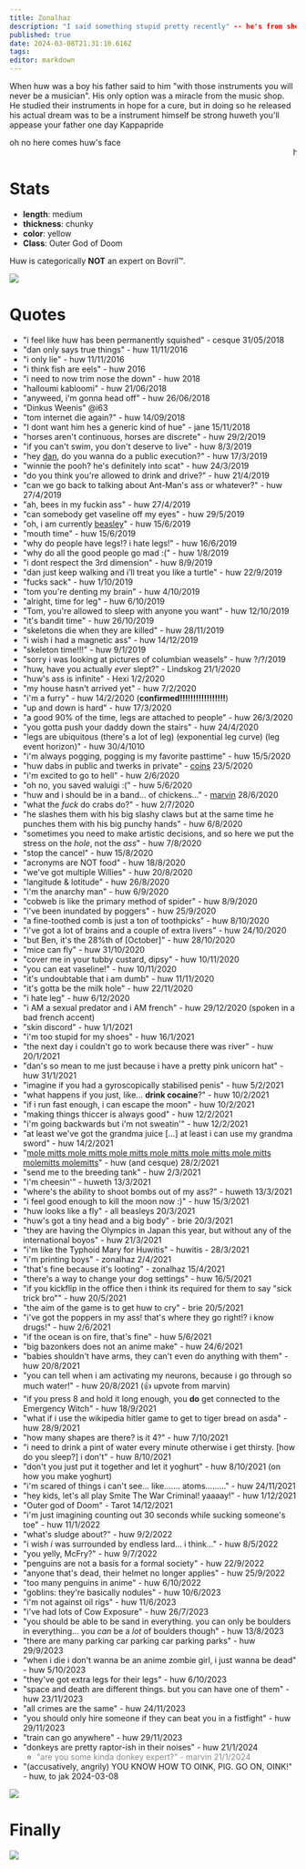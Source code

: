 ```yaml
---
title: Zonalhaz
description: "I said something stupid pretty recently" -- he's from sheffield, he knows the bible and ornithology
published: true
date: 2024-03-08T21:31:10.616Z
tags: 
editor: markdown
---
```


When huw was a boy his father said to him "with those instruments you will never be a musician". His only option was a miracle from the music shop. He studied their instruments in hope for a cure, but in doing so he released his actual dream was to be a instrument himself be strong huweth you'll appease your father one day Kappapride

oh no here comes huw's face
<marquee>huw's face</marquee>
# Stats
* **length**: medium
* **thickness**: chunky
* **color**: yellow
* **Class**: Outer God of Doom

Huw is categorically **NOT** an expert on Bovril:tm:.

![](https://cesque.com/storage/19/08/03/486301074883.png)
# Quotes
- "i feel like huw has been permanently squished" - cesque 31/05/2018
- "dan only says true things" - huw 11/11/2016 
- "i only lie" - huw 11/11/2016
- "i think fish are eels" - huw 2016
- "i need to now trim nose the down" - huw 2018
- "halloumi kabloomi" - huw 21/06/2018
- "anyweed, i'm gonna head off" - huw 26/06/2018
- "Dinkus Weenis" @i63
- "tom internet die again?" - huw 14/09/2018
- "I dont want him hes a generic kind of hue" - jane 15/11/2018
- "horses aren't continuous, horses are discrete" - huw 29/2/2019
- "if you can't swim, you don't deserve to live" - huw 8/3/2019
- "hey [dan](Cesque), do you wanna do a public execution?" - huw 17/3/2019
- "winnie the pooh? he's definitely into scat" - huw 24/3/2019
- "do you think you're allowed to drink and drive?" - huw 21/4/2019
- "can we go back to talking about Ant-Man's ass or whatever?" - huw 27/4/2019
- "ah, bees in my fuckin ass" - huw 27/4/2019
- "can somebody get vaseline off my eyes" - huw 29/5/2019
- "oh, i am currently [beasley](Brie)" - huw 15/6/2019
- "mouth time" - huw 15/6/2019
- "why do people have legs!? i hate legs!" - huw 16/6/2019
- "why do all the good people go mad :(" - huw 1/8/2019
- "i dont respect the 3rd dimension" - huw 8/9/2019
- "dan just keep walking and i’ll treat you like a turtle" - huw 22/9/2019
- "fucks sack" - huw 1/10/2019
- "tom you're denting my brain" - huw 4/10/2019
- "alright, time for leg" - huw 6/10/2019
- "Tom, you're allowed to sleep with anyone you want" - huw 12/10/2019
- "it's bandit time" - huw 26/10/2019
- "skeletons die when they are killed" - huw 28/11/2019
- "i wish i had a magnetic ass" - huw 14/12/2019
- "skeleton time!!!" - huw 9/1/2019
- "sorry i was looking at pictures of columbian weasels" - huw ?/?/2019
- "huw, have you actually *ever* slept?" - Lindskog 21/1/2020
- "huw's ass is infinite" - Hexi 1/2/2020
- "my house hasn't arrived yet" - huw 7/2/2020
- "i'm a furry" - huw 14/2/2020 (**confirmed!!!!!!!!!!!!!!!!!**)
- "up and down is hard" - huw 17/3/2020
- "a good 90% of the time, legs are attached to people" - huw 26/3/2020
- "you gotta push your daddy down the stairs" - huw 24/4/2020
- "legs are ubiquitous (there's a lot of leg) (exponential leg curve) (leg event horizon)" - huw 30/4/1010
- "i'm always pogging, pogging is my favorite pasttime" - huw 15/5/2020
- "huw dabs in public and twerks in private" - [coins](Supercoins) 23/5/2020
- "i'm excited to go to hell" - huw 2/6/2020
- "oh no, you saved waluigi :(" - huw 5/6/2020
- "huw and i should be in a band... of chickens..." - [marvin](marvin) 28/6/2020
- "what the *fuck* do crabs do?" - huw 2/7/2020
- "he slashes them with his big slashy claws but at the same time he punches them with his big punchy hands" - huw 6/8/2020
- "sometimes you need to make artistic decisions, and so here we put the stress on the *hole*, not the *ass*" - huw 7/8/2020
- "stop the cancel" - huw 15/8/2020
- "acronyms are NOT food" - huw 18/8/2020
- "we've got multiple Willies" - huw 20/8/2020
- "langitude & lotitude" - huw 26/8/2020
- "i'm the anarchy man" - huw 6/9/2020
- "cobweb is like the primary method of spider" - huw 8/9/2020
- "i've been inundated by poggers" - huw 25/9/2020
- "a fine-toothed comb is just a ton of toothpicks" - huw 8/10/2020
- "i've got a lot of brains and a couple of extra livers" - huw 24/10/2020
- "but Ben, it's the 28%th of \[October]" - huw 28/10/2020
- "mice can fly" - huw 31/10/2020
- "cover me in your tubby custard, dipsy" - huw 10/11/2020
- "you can eat vaseline!" - huw 10/11/2020
- "it's undoubtable that i am dumb" - huw 11/11/2020
- "it's gotta be the milk hole" - huw 22/11/2020
- "i hate leg" - huw 6/12/2020
- "i AM a sexual predator and i AM french" - huw 29/12/2020 (spoken in a bad french accent)
- "skin discord" - huw 1/1/2021
- "i'm too stupid for my shoes" - huw 16/1/2021
- "the next day i couldn't go to work because there was river" - huw 20/1/2021
- "dan's so mean to me just because i have a pretty pink unicorn hat" - huw 31/1/2021
- "imagine if you had a gyroscopically stabilised penis" - huw 5/2/2021
- "what happens if you just, like... **drink cocaine**?" - huw 10/2/2021
- "if i run fast enough, i can escape the moon" - huw 10/2/2021
- "making things thiccer is always good" - huw 12/2/2021
- "i'm going backwards but i'm not sweatin'" - huw 12/2/2021
- "at least we've got the grandma juice [...] at least i can use my grandma sword" - huw 14/2/2021
- "[mole mitts mole mitts mole mitts mole mitts mole mitts mole mitts molemitts molemitts](https://www.youtube.com/watch?v=KUvQaxnK7sc)" - huw (and cesque) 28/2/2021
- "send me to the breeding tank" - huw 2/3/2021
- "i'm cheesin'" - huweth 13/3/2021
- "where's the ability to shoot bombs out of my ass?" - huweth 13/3/2021
- "i feel good enough to kill the moon now :)" - huw 15/3/2021
- "huw looks like a fly" - all beasleys 20/3/2021
- "huw's got a tiny head and a big body" - brie 20/3/2021
- "they are having the Olympics in Japan this year, but without any of the international boyos" - huw 21/3/2021
- "i'm like the Typhoid Mary for Huwitis" - huwitis - 28/3/2021
- "i'm printing boys" - zonalhaz 2/4/2021
- "that's fine because it's looting" - zonalhaz 15/4/2021
- "there's a way to change your dog settings" - huw 16/5/2021
- "if you kickflip in the office then i think its required for them to say "sick trick bro"" - huw 20/5/2021
- "the aim of the game is to get huw to cry" - brie 20/5/2021
- "i've got the poppers in my ass! that's where they go right!? i know drugs!" - huw 2/6/2021
- "if the ocean is on fire, that's fine" - huw 5/6/2021
- "big bazonkers does not an anime make" - huw 24/6/2021
- "babies shouldn't have arms, they can't even do anything with them" - huw 20/8/2021
- "you can tell when i am activating my neurons, because i go through so much water!" - huw 20/8/2021 (👍 upvote from marvin)
- "if you press 8 and hold it long enough, you **do** get connected to the Emergency Witch" - huw 18/9/2021
- "what if i use the wikipedia hitler game to get to tiger bread on asda" - huw 28/9/2021
- "how many shapes are there? is it 4?" - huw 7/10/2021
- "i need to drink a pint of water every minute otherwise i get thirsty. \[how do you sleep?] i don't" - huw 8/10/2021
- "don't you just put it together and let it yoghurt" - huw 8/10/2021 (on how you make yoghurt)
- "i'm scared of things i can't see... like....... atoms........." - huw 24/11/2021
- "hey kids, let's all play Smite The War Criminal! yaaaay!" - huw 1/12/2021
- "Outer god of Doom" - Tarot 14/12/2021
- "i'm just imagining counting out 30 seconds while sucking someone's toe" - huw 11/1/2022
- "what's sludge about?" - huw 9/2/2022
- "i wish *i* was surrounded by endless lard... i think..." - huw 8/5/2022
- "you yelly, McFry?" - huw 9/7/2022
- "penguins are not a basis for a formal society" - huw 22/9/2022
- "anyone that's dead, their helmet no longer applies" - huw 25/9/2022
- "too many penguins in anime" - huw 6/10/2022
- "goblins: they're basically nodules" - huw 10/6/2023
- "i'm not against oil rigs" - huw 11/6/2023
- "i've had lots of Cow Exposure" - huw 26/7/2023
- "you should be able to be sand in everything. you can only be boulders in everything... you *can* be a *lot* of boulders though" - huw 13/8/2023
- "there are many parking car parking car parking parks" - huw 29/9/2023
- "when i die i don't wanna be an anime zombie girl, i just wanna be dead" - huw 5/10/2023
- "they've got extra legs for their legs" - huw 6/10/2023
- "space and death are different things. but you can have one of them" - huw 23/11/2023
- "all crimes are the same" - huw 24/11/2023
- "you should only hire someone if they can beat you in a fistfight" - huw 29/11/2023
- "train can go anywhere" - huw 29/11/2023
- "donkeys are pretty raptor-ish in their noises" - huw 21/1/2024
	- <span style="color: #888">"are you some kinda donkey expert?" - marvin 21/1/2024</span>
- "(accusatively, angrily) YOU KNOW HOW TO OINK, PIG. GO ON, OINK!" - huw, to jak 2024-03-08

![](https://cesque.com/storage/20/02/04/223613402362.png)
# Finally

[<img src="https://cesque.com/storage/19/04/19/unknown.png" />](https://cesque.com/storage/21/07/22/867048638949.png)